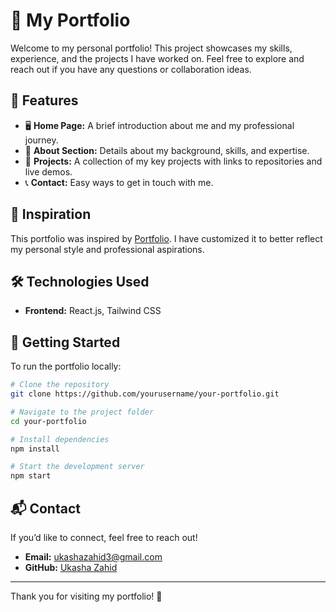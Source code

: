 # 🚀 My Portfolio

Welcome to my personal portfolio! This project showcases my skills, experience, and the projects I have worked on. Feel free to explore and reach out if you have any questions or collaboration ideas.

## 🌟 Features
- 🖥️ **Home Page:** A brief introduction about me and my professional journey.
- 📜 **About Section:** Details about my background, skills, and expertise.
- 💼 **Projects:** A collection of my key projects with links to repositories and live demos.
- 📞 **Contact:** Easy ways to get in touch with me.

## 🎨 Inspiration
This portfolio was inspired by [Portfolio](https://github.com/soumyajit4419/Portfolio). I have customized it to better reflect my personal style and professional aspirations.

## 🛠️ Technologies Used
- **Frontend:** React.js, Tailwind CSS

## 🚀 Getting Started
To run the portfolio locally:
```sh
# Clone the repository
git clone https://github.com/yourusername/your-portfolio.git

# Navigate to the project folder
cd your-portfolio

# Install dependencies
npm install

# Start the development server
npm start
```

## 📬 Contact
If you’d like to connect, feel free to reach out!
- **Email:** ukashazahid3@gmail.com
- **GitHub:** [Ukasha Zahid](https://github.com/lumber1ghuari)

---
Thank you for visiting my portfolio! 🚀

